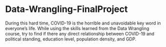 # Data-Wrangling-FinalProject
During this hard time, COVID-19 is the horrible and unavoidable key word in everyone’s life.
While using the skills learned from the Data Wrangling course, try to find if there any direct relationship between COVID-19 and political standing, education level, population density, and GDP.
